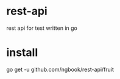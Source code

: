 # rest-api
rest api for test written in go

# install  
go get -u github.com/ngbook/rest-api/fruit  
